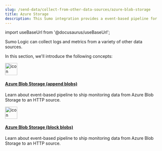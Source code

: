 ```yaml
---
slug: /send-data/collect-from-other-data-sources/azure-blob-storage
title: Azure Storage
description: This Sumo integration provides a event-based pipeline for shipping monitoring data from Azure Blob Storage to an HTTP source on Sumo Logic.
---
```


import useBaseUrl from '@docusaurus/useBaseUrl';

Sumo Logic can collect logs and metrics from a variety of other data sources.

In this section, we'll introduce the following concepts:

<div className="box-wrapper">
<div className="box smallbox card">
  <div className="container">
  <a href="/docs/send-data/collect-from-other-data-sources/azure-blob-storage/append-blob"><img src={useBaseUrl('img/icons/operations/collect.png')} alt="icon" width="40"/><h4>Azure Blob Storage (append blobs)</h4></a>
  <p>Learn about event-based pipeline to ship monitoring data from Azure Blob Storage to an HTTP source.</p>
  </div>
</div>
<div className="box smallbox card">
  <div className="container">
  <a href="/docs/send-data/collect-from-other-data-sources/azure-blob-storage/block-blob"><img src={useBaseUrl('img/icons/operations/collect.png')} alt="icon" width="40"/><h4>Azure Blob Storage (block blobs)</h4></a>
  <p>Learn about event-based pipeline to ship monitoring data from Azure Blob Storage to an HTTP source.</p>
  </div>
</div>
</div>